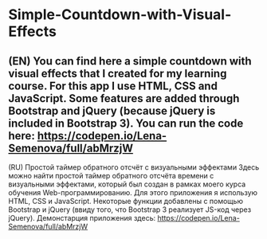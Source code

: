 # Simple-Countdown-with-Visual-Effects
(EN)
You can find here a simple countdown with visual effects that I created for my learning course. 
For this app I use HTML, CSS and JavaScript. Some features are added through Bootstrap and jQuery (because jQuery is included in Bootstrap 3).
You can run the code here: https://codepen.io/Lena-Semenova/full/abMrzjW
-----
(RU) Простой таймер обратного отсчёт с визуальными эффектами
Здесь можно найти простой таймер обратного отсчёта времени с визуальными эффектами, который был создан в рамках моего курса обучения Web-программированию.
Для этого приложения я использую HTML, CSS и JavaScript. Некоторые функции добавлены с помощью Bootstrap и jQuery (ввиду того, что Bootstrap 3 реализует JS-код через jQuery).
Демонстарция приложения здесь: https://codepen.io/Lena-Semenova/full/abMrzjW
